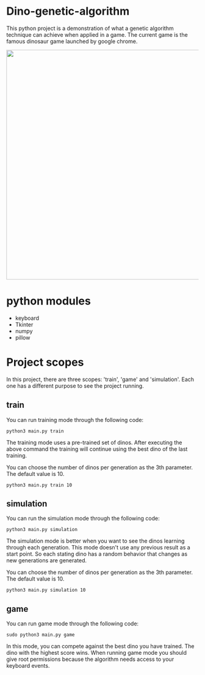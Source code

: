 # Dino-genetic-algorithm
This python project is a demonstration of what a genetic algorithm technique can achieve when applied in a game. The current game is the famous dinosaur game launched by google chrome.

<img src="https://user-images.githubusercontent.com/42742621/69763661-a6b09b00-114c-11ea-9bc4-aabc040e652b.gif" width="600px">

# python modules
- keyboard
- Tkinter
- numpy
- pillow

# Project scopes

In this project, there are three scopes: 'train', 'game' and 'simulation'. Each one has a different purpose to see the project running.

## train

You can run training mode through the following code:

```
python3 main.py train
```

The training mode uses a pre-trained set of dinos. After executing the above command the training will continue using the best dino of the last training.

You can choose the number of dinos per generation as the 3th parameter. The default value is 10.
```
python3 main.py train 10
```

## simulation

You can run the simulation mode through the following code:

```
python3 main.py simulation
```
The simulation mode is better when you want to see the dinos learning through each generation. This mode doesn't use any previous result as a start point. So each stating dino has a random behavior that changes as new generations are generated.

You can choose the number of dinos per generation as the 3th parameter. The default value is 10.
```
python3 main.py simulation 10
```
## game

You can run game mode through the following code:

```
sudo python3 main.py game
```

In this mode, you can compete against the best dino you have trained. The dino with the highest score wins.
When running game mode you should give root permissions because the algorithm needs access to your keyboard events.
